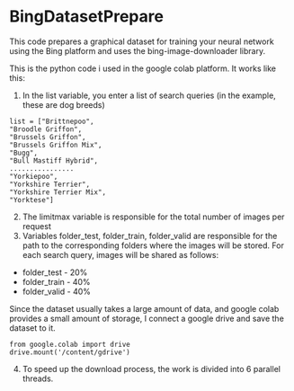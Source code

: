 # BingDatasetPrepare
This code prepares a graphical dataset for training your neural network using the Bing platform and uses the bing-image-downloader library.

This is the python code i used in the google colab platform.
It works like this:
1. In the list variable, you enter a list of search queries (in the example, these are dog breeds)
```
list = ["Brittnepoo",
"Broodle Griffon",
"Brussels Griffon",
"Brussels Griffon Mix",
"Bugg",
"Bull Mastiff Hybrid",
................
"Yorkiepoo",
"Yorkshire Terrier",
"Yorkshire Terrier Mix",
"Yorktese"]
```
2. The limitmax variable is responsible for the total number of images per request
3. Variables folder_test, folder_train, folder_valid are responsible for the path to the corresponding folders where the images will be stored. For each search query, images will be shared as follows:

- folder_test - 20%
- folder_train - 40%
- folder_valid - 40%

Since the dataset usually takes a large amount of data, and google colab provides a small amount of storage, I connect a google drive and save the dataset to it.
```
from google.colab import drive
drive.mount('/content/gdrive')
```
4. To speed up the download process, the work is divided into 6 parallel threads.

